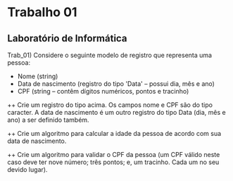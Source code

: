 # Trabalho 01
## Laboratório de Informática

Trab_01) Considere o seguinte modelo de registro que representa uma pessoa:

+ Nome (string) 
+ Data de nascimento (registro do tipo 'Data' – possui dia, mês e ano) 
+ CPF (string – contêm dígitos numéricos, pontos e tracinho)

++ Crie um registro do tipo acima. Os campos nome e CPF são do tipo caracter. A data de nascimento é um outro registro do tipo Data (dia, mês e ano) a ser definido também.

++ Crie um algoritmo para calcular a idade da pessoa de acordo com sua data de nascimento.

++ Crie um algoritmo para validar o CPF da pessoa (um CPF válido neste caso deve ter nove número; três pontos; e, um tracinho. Cada um no seu devido lugar).

